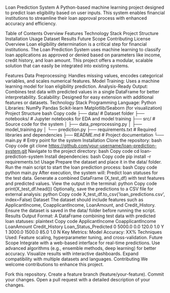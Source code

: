 Loan Prediction System
A Python-based machine learning project designed to predict loan eligibility based on user inputs. This system enables financial institutions to streamline their loan approval process with enhanced accuracy and efficiency.

Table of Contents
Overview
Features
Technology Stack
Project Structure
Installation
Usage
Dataset
Results
Future Scope
Contributing
License
Overview
Loan eligibility determination is a critical step for financial institutions. The Loan Prediction System uses machine learning to classify loan applications as approved or denied based on parameters like income, credit history, and loan amount. This project offers a modular, scalable solution that can easily be integrated into existing systems.

Features
Data Preprocessing: Handles missing values, encodes categorical variables, and scales numerical features.
Model Training: Uses a machine learning model for loan eligibility prediction.
Analysis-Ready Output: Combines test data with predicted values in a single DataFrame for better interpretability.
Scalability: Designed for easy extension with additional features or datasets.
Technology Stack
Programming Language: Python
Libraries:
NumPy
Pandas
Scikit-learn
Matplotlib/Seaborn (for visualization)
Project Structure
bash
Copy code
├── data/                     # Dataset folder
├── notebooks/                # Jupyter notebooks for EDA and model training
├── src/                      # Source code for the system
│   ├── data_preprocessing.py
│   ├── model_training.py
│   └── prediction.py
├── requirements.txt          # Required libraries and dependencies
├── README.md                 # Project documentation
└── main.py                   # Entry point for the system
Installation
Clone the repository:
bash
Copy code
git clone https://github.com/your-username/loan-prediction-system.git
Navigate to the project directory:
bash
Copy code
cd loan-prediction-system
Install dependencies:
bash
Copy code
pip install -r requirements.txt
Usage
Prepare the dataset and place it in the data/ folder.
Run the main script to start the loan prediction process:
bash
Copy code
python main.py
After execution, the system will:
Predict loan statuses for the test data.
Generate a combined DataFrame (X_test_df) with test features and predicted values.
View the output in the terminal:
python
Copy code
print(X_test_df.head())
Optionally, save the predictions to a CSV file for external analysis:
python
Copy code
X_test_df.to_csv('loan_predictions.csv', index=False)
Dataset
The dataset should include features such as ApplicantIncome, CoapplicantIncome, LoanAmount, and Credit_History.
Ensure the dataset is saved in the data/ folder before running the script.
Results
Output Format: A DataFrame combining test data with predicted loan statuses:
plaintext
Copy code
   ApplicantIncome  CoapplicantIncome  LoanAmount  Credit_History  Loan_Status_Predicted
0          5000.0              0.0      120.0              1.0                      Y
1          3000.0            1500.0       85.0              1.0                      N
Key Metrics:
Model Accuracy: XX%
Techniques Used: Feature scaling, hyperparameter tuning, and cross-validation.
Future Scope
Integrate with a web-based interface for real-time predictions.
Use advanced algorithms (e.g., ensemble methods, deep learning) for better accuracy.
Visualize results with interactive dashboards.
Expand compatibility with multiple datasets and languages.
Contributing
We welcome contributions to enhance this project.

Fork this repository.
Create a feature branch (feature/your-feature).
Commit your changes.
Open a pull request with a detailed description of your changes.
